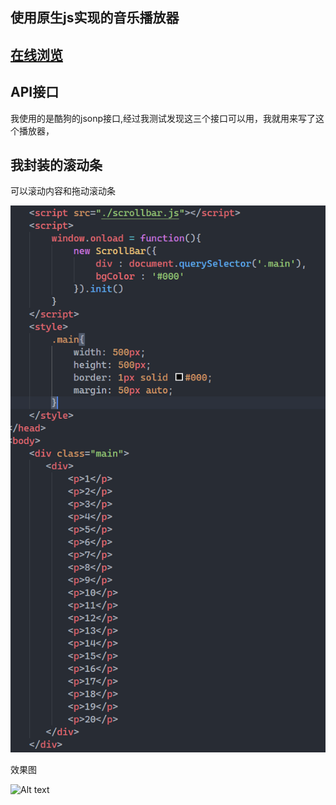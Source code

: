 ## 使用原生js实现的音乐播放器
## [在线浏览](http://wuchuang222.gz01.bdysite.com/)

## API接口
我使用的是酷狗的jsonp接口,经过我测试发现这三个接口可以用，我就用来写了这个播放器，

## 我封装的滚动条
可以滚动内容和拖动滚动条

![Alt text](img/20200622203233.png)

效果图

![Alt text](https://github.com/wuccode/music_player/blob/master/img/QQ%E6%88%AA%E5%9B%BE20200622203316.png)
